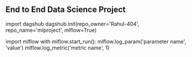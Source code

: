 ## End to End Data Science Project

import dagshub
dagshub.init(repo_owner='Rahul-404', repo_name='mlproject', mlflow=True)

import mlflow
with mlflow.start_run():
  mlflow.log_param('parameter name', 'value')
  mlflow.log_metric('metric name', 1)